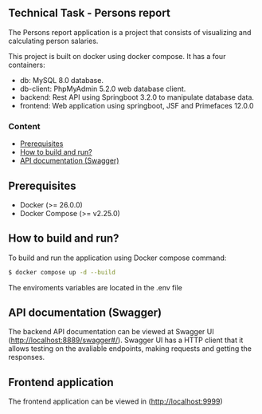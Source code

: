 ## Technical Task - Persons report

The Persons report application is a project that consists of visualizing and calculating person salaries.

This project is built on docker using docker compose. It has a four containers:

- db: MySQL 8.0 database.
- db-client: PhpMyAdmin 5.2.0 web database client.
- backend: Rest API using Springboot 3.2.0 to manipulate database data.
- frontend: Web application using springboot, JSF and Primefaces 12.0.0

### Content

- [Prerequisites](#prerequisites)
- [How to build and run?](#how-to-build-and-run)
- [API documentation (Swagger)](#api-documentation-swagger)

## Prerequisites

- Docker (>= 26.0.0)
- Docker Compose (>= v2.25.0)

## How to build and run?

To build and run the application using Docker compose command:

```bash
$ docker compose up -d --build
```

The enviroments variables are located in the .env file

## API documentation (Swagger)

The backend API documentation can be viewed at Swagger UI ([http://localhost:8889/swagger#/](http://localhost:8889/swagger#/)). Swagger UI has a HTTP client that it allows testing on the avaliable endpoints, making requests and getting the responses.

## Frontend application

The frontend application can be viewed in ([http://localhost:9999](http://localhost:9999))